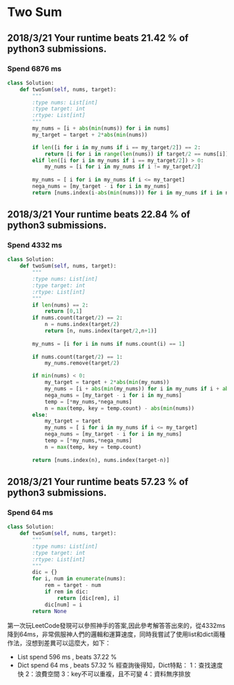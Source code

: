 # Two Sum

## 2018/3/21 Your runtime beats 21.42 % of python3 submissions.
### Spend 6876 ms
```python
class Solution:
    def twoSum(self, nums, target):
        """
        :type nums: List[int]
        :type target: int
        :rtype: List[int]
        """
        my_nums = [i + abs(min(nums)) for i in nums]
        my_target = target + 2*abs(min(nums))

        if len([i for i in my_nums if i == my_target/2]) == 2:
            return [i for i in range(len(nums)) if target/2 == nums[i]]
        elif len([i for i in my_nums if i == my_target/2]) > 0:
            my_nums = [i for i in my_nums if i != my_target/2]
        
        my_nums = [ i for i in my_nums if i <= my_target]
        nega_nums = [my_target - i for i in my_nums]
        return [nums.index(i-abs(min(nums))) for i in my_nums if i in nega_nums]     
```

## 2018/3/21 Your runtime beats 22.84 % of python3 submissions.
### Spend 4332 ms
```python
class Solution:
    def twoSum(self, nums, target):
        """
        :type nums: List[int]
        :type target: int
        :rtype: List[int]
        """
        if len(nums) == 2:
            return [0,1]
        if nums.count(target/2) == 2:
            n = nums.index(target/2)
            return [n, nums.index(target/2,n+1)]
    
        my_nums = [i for i in nums if nums.count(i) == 1]
    
        if nums.count(target/2) == 1:
            my_nums.remove(target/2)

        if min(nums) < 0:
            my_target = target + 2*abs(min(my_nums))
            my_nums = [i + abs(min(my_nums)) for i in my_nums if i + abs(min(my_nums)) <= my_target]
            nega_nums = [my_target - i for i in my_nums]
            temp = [*my_nums,*nega_nums]
            n = max(temp, key = temp.count) - abs(min(nums))
        else:
            my_target = target
            my_nums = [ i for i in my_nums if i <= my_target]
            nega_nums = [my_target - i for i in my_nums]
            temp = [*my_nums,*nega_nums]
            n = max(temp, key = temp.count)
        
        return [nums.index(n), nums.index(target-n)]
```

## 2018/3/21 Your runtime beats 57.23 % of python3 submissions.
### Spend 64 ms
```python
class Solution:
    def twoSum(self, nums, target):
        """
        :type nums: List[int]
        :type target: int
        :rtype: List[int]
        """
        dic = {}
        for i, num in enumerate(nums):
            rem = target - num
            if rem in dic:
                return [dic[rem], i]
            dic[num] = i
        return None
```
第一次玩LeetCode發現可以參照神手的答案,因此參考解答答出來的，從4332ms降到64ms，非常佩服神人們的邏輯和運算速度，同時我嘗試了使用list和dict兩種作法，沒想到差異可以這麼大，如下：
* List spend 596 ms , beats 37.22 %
* Dict spend  64 ms , beats 57.32 %
經查詢後得知，Dict特點：
1：查找速度快 2：浪費空間 3：key不可以重複，且不可變 4：資料無序排放



